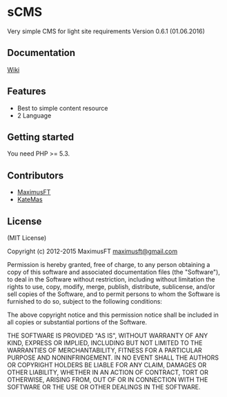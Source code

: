 # sCMS
Very simple CMS for light site requirements
Version 0.6.1 (01.06.2016)

## Documentation
[Wiki](http://wiki.scms.io/)

## Features

* Best to simple content resource
* 2 Language

## Getting started

You need PHP >= 5.3.

## Contributors
- [MaximusFT](https://github.com/MaximusFT)
- [KateMas](https://github.com/KateMas)


## License

(MIT License)

Copyright (c) 2012-2015 MaximusFT <maximusft@gmail.com>

Permission is hereby granted, free of charge, to any person obtaining a copy of this software and associated documentation files (the "Software"), to deal in the Software without restriction, including without limitation the rights to use, copy, modify, merge, publish, distribute, sublicense, and/or sell copies of the Software, and to permit persons to whom the Software is furnished to do so, subject to the following conditions:

The above copyright notice and this permission notice shall be included in all copies or substantial portions of the Software.

THE SOFTWARE IS PROVIDED "AS IS", WITHOUT WARRANTY OF ANY KIND, EXPRESS OR IMPLIED, INCLUDING BUT NOT LIMITED TO THE WARRANTIES OF MERCHANTABILITY, FITNESS FOR A PARTICULAR PURPOSE AND NONINFRINGEMENT. IN NO EVENT SHALL THE AUTHORS OR COPYRIGHT HOLDERS BE LIABLE FOR ANY CLAIM, DAMAGES OR OTHER LIABILITY, WHETHER IN AN ACTION OF CONTRACT, TORT OR OTHERWISE, ARISING FROM, OUT OF OR IN CONNECTION WITH THE SOFTWARE OR THE USE OR OTHER DEALINGS IN THE SOFTWARE.